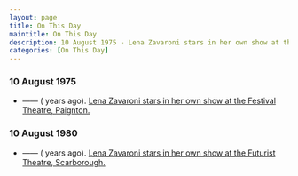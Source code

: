 ```yaml
---
layout: page
title: On This Day
maintitle: On This Day
description: 10 August 1975 - Lena Zavaroni stars in her own show at the Festival Theatre, Paignton. 10 August 1980 - Lena Zavaroni stars in her own show at the Futurist Theatre, Scarborough.
categories: [On This Day]
---
```


### 10 August 1975
* —— (<span id="age1"></span> years ago). [Lena Zavaroni stars in her own show at the Festival Theatre, Paignton.](/theatre/the%20lena%20zavaroni%20show/1975/08/10/the-lena-zavaroni-show.html)

### 10 August 1980
* —— (<span id="age2"></span> years ago). [Lena Zavaroni stars in her own show at the Futurist Theatre, Scarborough.](/theatre/the%20lena%20zavaroni%20show/1980/08/10/the-lena-zavaroni-show.html)

<!-- Script for calculating number of years ago -->
<script>
var dob = '19750810';
var year = Number(dob.substr(0, 4));
var month = Number(dob.substr(4, 2)) - 1;
var day = Number(dob.substr(6, 2));
var today = new Date();
var age1 = today.getFullYear() - year;
if (today.getMonth() < month || (today.getMonth() == month && today.getDate() < day)) {
age1--;
}
document.getElementById("age1").innerHTML=age1;

var dob = '19800810';
var year = Number(dob.substr(0, 4));
var month = Number(dob.substr(4, 2)) - 1;
var day = Number(dob.substr(6, 2));
var today = new Date();
var age2 = today.getFullYear() - year;
if (today.getMonth() < month || (today.getMonth() == month && today.getDate() < day)) {
age2--;
}
document.getElementById("age2").innerHTML=age2;
</script>


